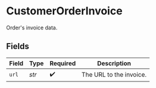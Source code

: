 # CustomerOrderInvoice

Order's invoice data.


## Fields

| Field                   | Type                    | Required                | Description             |
| ----------------------- | ----------------------- | ----------------------- | ----------------------- |
| `url`                   | *str*                   | :heavy_check_mark:      | The URL to the invoice. |